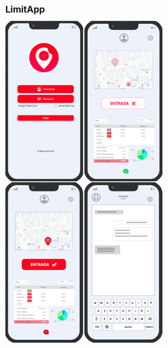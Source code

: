 # LimitApp
![alt text](https://github.com/marcoacevedogarrido/LimitApp/blob/main/assets/login.png)
![alt text](https://github.com/marcoacevedogarrido/LimitApp/blob/main/assets/main1.png)
![alt text](https://github.com/marcoacevedogarrido/LimitApp/blob/main/assets/main2.png)
![alt text](https://github.com/marcoacevedogarrido/LimitApp/blob/main/assets/chat.png)
